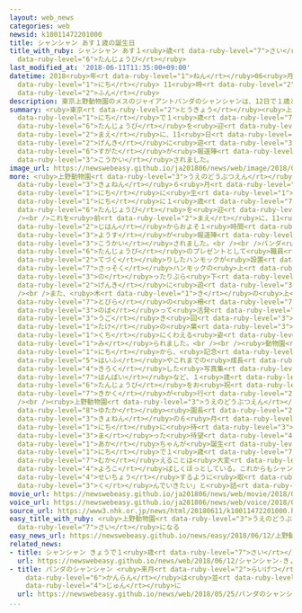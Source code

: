 ```yaml
---
layout: web_news
categories: web
newsid: k10011472201000
title: シャンシャン あす１歳の誕生日
title_with_ruby: シャンシャン あす１<ruby>歳<rt data-ruby-level="7">さい</rt></ruby>の<ruby>誕生日<rt
  data-ruby-level="6">たんじょうび</rt></ruby>
last_modified_at: '2018-06-11T11:35:00+09:00'
datetime: 2018<ruby>年<rt data-ruby-level="1">ねん</rt></ruby>06<ruby>月<rt data-ruby-level="1">がつ</rt></ruby>11<ruby>日<rt
  data-ruby-level="1">にち</rt></ruby> 11<ruby>時<rt data-ruby-level="2">じ</rt></ruby>35<ruby>分<rt
  data-ruby-level="2">ふん</rt></ruby>
description: 東京上野動物園のメスのジャイアントパンダのシャンシャンは、12日で１歳となります。誕生日を迎えるのを前に、11日、元気に遊ぶ姿が報道陣に公開されました。
summary: <ruby>東京<rt data-ruby-level="2">とうきょう</rt></ruby><ruby>上野動物園<rt data-ruby-level="3">うえのどうぶつえん</rt></ruby>のメスのジャイアントパンダのシャンシャンは、12<ruby>日<rt
  data-ruby-level="1">にち</rt></ruby>で１<ruby>歳<rt data-ruby-level="7">さい</rt></ruby>となります。<ruby>誕生日<rt
  data-ruby-level="6">たんじょうび</rt></ruby>を<ruby>迎<rt data-ruby-level="7">むか</rt></ruby>えるのを<ruby>前<rt
  data-ruby-level="2">まえ</rt></ruby>に、11<ruby>日<rt data-ruby-level="1">にち</rt></ruby>、<ruby>元気<rt
  data-ruby-level="2">げんき</rt></ruby>に<ruby>遊<rt data-ruby-level="3">あそ</rt></ruby>ぶ<ruby>姿<rt
  data-ruby-level="6">すがた</rt></ruby>が<ruby>報道陣<rt data-ruby-level="7">ほうどうじん</rt></ruby>に<ruby>公開<rt
  data-ruby-level="3">こうかい</rt></ruby>されました。
image_url: https://newswebeasy.github.io/ja201806/news/web/image/2018/06/11/K10011472201_1806111218_1806111219_01_03.jpg
more: <ruby>上野動物園<rt data-ruby-level="3">うえのどうぶつえん</rt></ruby>のメスのジャイアントパンダのシャンシャンは、<ruby>去年<rt
  data-ruby-level="3">きょねん</rt></ruby>６<ruby>月<rt data-ruby-level="1">がつ</rt></ruby>12<ruby>日<rt
  data-ruby-level="1">にち</rt></ruby>に<ruby>生<rt data-ruby-level="1">う</rt></ruby>まれ、12<ruby>日<rt
  data-ruby-level="1">にち</rt></ruby>に１<ruby>歳<rt data-ruby-level="7">さい</rt></ruby>の<ruby>誕生日<rt
  data-ruby-level="6">たんじょうび</rt></ruby>を<ruby>迎<rt data-ruby-level="7">むか</rt></ruby>えます。<br
  /><br />これを<ruby>前<rt data-ruby-level="2">まえ</rt></ruby>に、11<ruby>日午前<rt data-ruby-level="2">にちごぜん</rt></ruby>９<ruby>時半<rt
  data-ruby-level="2">じはん</rt></ruby>からおよそ１<ruby>時間<rt data-ruby-level="2">じかん</rt></ruby>にわたって、シャンシャンの<ruby>様子<rt
  data-ruby-level="3">ようす</rt></ruby>が<ruby>報道陣<rt data-ruby-level="7">ほうどうじん</rt></ruby>に<ruby>公開<rt
  data-ruby-level="3">こうかい</rt></ruby>されました。<br /><br />パンダ<ruby>舎<rt data-ruby-level="5">しゃ</rt></ruby>には<ruby>誕生日<rt
  data-ruby-level="6">たんじょうび</rt></ruby>のプレゼントとして<ruby>職員<rt data-ruby-level="5">しょくいん</rt></ruby>が<ruby>手作<rt
  data-ruby-level="2">てづく</rt></ruby>りしたハンモックが<ruby>設置<rt data-ruby-level="5">せっち</rt></ruby>され、シャンシャンは<ruby>早速<rt
  data-ruby-level="7">さっそく</rt></ruby>ハンモックの<ruby>上<rt data-ruby-level="1">うえ</rt></ruby>に<ruby>乗<rt
  data-ruby-level="3">の</rt></ruby>ったりぶら<ruby>下<rt data-ruby-level="1">さ</rt></ruby>がったりして<ruby>元気<rt
  data-ruby-level="2">げんき</rt></ruby>に<ruby>遊<rt data-ruby-level="3">あそ</rt></ruby>んでいました。<br
  /><br />また、<ruby>木<rt data-ruby-level="1">き</rt></ruby>の<ruby>上<rt data-ruby-level="1">うえ</rt></ruby>や<ruby>扉<rt
  data-ruby-level="7">とびら</rt></ruby>の<ruby>柵<rt data-ruby-level="7">さく</rt></ruby>によじ<ruby>登<rt
  data-ruby-level="3">のぼ</rt></ruby>って<ruby>活発<rt data-ruby-level="3">かっぱつ</rt></ruby>に<ruby>動<rt
  data-ruby-level="3">うご</rt></ruby>き<ruby>回<rt data-ruby-level="3">まわ</rt></ruby>ったり、<ruby>竹<rt
  data-ruby-level="1">たけ</rt></ruby>の<ruby>葉<rt data-ruby-level="3">は</rt></ruby>を<ruby>口<rt
  data-ruby-level="1">くち</rt></ruby>にくわえる<ruby>姿<rt data-ruby-level="6">すがた</rt></ruby>も<ruby>見<rt
  data-ruby-level="1">み</rt></ruby>られました。<br /><br /><ruby>動物園<rt data-ruby-level="3">どうぶつえん</rt></ruby>では12<ruby>日<rt
  data-ruby-level="1">にち</rt></ruby>から、<ruby>記念<rt data-ruby-level="4">きねん</rt></ruby>カードの<ruby>配布<rt
  data-ruby-level="5">はいふ</rt></ruby>やこれまでの<ruby>成長<rt data-ruby-level="4">せいちょう</rt></ruby>を<ruby>記録<rt
  data-ruby-level="4">きろく</rt></ruby>した<ruby>写真集<rt data-ruby-level="3">しゃしんしゅう</rt></ruby>の<ruby>販売<rt
  data-ruby-level="7">はんばい</rt></ruby>など、１<ruby>歳<rt data-ruby-level="7">さい</rt></ruby>の<ruby>誕生日<rt
  data-ruby-level="6">たんじょうび</rt></ruby>をお<ruby>祝<rt data-ruby-level="4">いわ</rt></ruby>いするさまざまな<ruby>企画<rt
  data-ruby-level="7">きかく</rt></ruby>が<ruby>行<rt data-ruby-level="2">おこな</rt></ruby>われることになっています。<br
  /><br /><ruby>上野動物園<rt data-ruby-level="3">うえのどうぶつえん</rt></ruby>の<ruby>福田<rt data-ruby-level="3">ふくだ</rt></ruby><ruby>豊<rt
  data-ruby-level="8">ゆたか</rt></ruby><ruby>園長<rt data-ruby-level="2">えんちょう</rt></ruby>は「<ruby>去年<rt
  data-ruby-level="3">きょねん</rt></ruby>の６<ruby>月<rt data-ruby-level="1">がつ</rt></ruby>12<ruby>日<rt
  data-ruby-level="1">にち</rt></ruby>に<ruby>待<rt data-ruby-level="3">ま</rt></ruby>ちに<ruby>待<rt
  data-ruby-level="3">ま</rt></ruby>った<ruby>待望<rt data-ruby-level="4">たいぼう</rt></ruby>のジャイアントパンダの<ruby>赤<rt
  data-ruby-level="1">あか</rt></ruby>ちゃんが<ruby>誕生<rt data-ruby-level="6">たんじょう</rt></ruby>し、12<ruby>日<rt
  data-ruby-level="1">にち</rt></ruby>で１<ruby>歳<rt data-ruby-level="7">さい</rt></ruby>を<ruby>迎<rt
  data-ruby-level="7">むか</rt></ruby>えることは<ruby>大変<rt data-ruby-level="4">たいへん</rt></ruby>、<ruby>喜<rt
  data-ruby-level="4">よろこ</rt></ruby>ばしくほっとしている。これからもシャンシャンが<ruby>健康<rt data-ruby-level="4">けんこう</rt></ruby>に<ruby>成長<rt
  data-ruby-level="4">せいちょう</rt></ruby>するように<ruby>取<rt data-ruby-level="3">と</rt></ruby>り<ruby>組<rt
  data-ruby-level="3">く</rt></ruby>んでいきたい」と<ruby>話<rt data-ruby-level="2">はな</rt></ruby>していました。
movie_url: https://newswebeasy.github.io/ja201806/news/web/movie/2018/06/11/k10011472201_201806111218_201806111219.mp4
voice_url: https://newswebeasy.github.io/ja201806/news/web/voice/2018/06/11/k10011472201_201806111218_201806111219.mp3
source_url: https://www3.nhk.or.jp/news/html/20180611/k10011472201000.html
easy_title_with_ruby: <ruby>上野動物園<rt data-ruby-level="3">うえのどうぶつえん</rt></ruby>のパンダのシャンシャンが１<ruby>歳<rt
  data-ruby-level="7">さい</rt></ruby>になる
easy_news_url: https://newswebeasy.github.io/news/easy/2018/06/12/上野動物園のパンダのシャンシャンが1歳になる
related_news:
- title: シャンシャン きょうで１<ruby>歳<rt data-ruby-level="7">さい</rt></ruby>に
  url: https://newswebeasy.github.io/news/web/2018/06/12/シャンシャン-きょうで1歳に
- title: パンダのシャンシャン <ruby>来月<rt data-ruby-level="2">らいげつ</rt></ruby>５<ruby>日<rt data-ruby-level="1">にち</rt></ruby>からの<ruby>観覧<rt
    data-ruby-level="6">かんらん</rt></ruby>は<ruby>並<rt data-ruby-level="6">なら</rt></ruby>んだ<ruby>順<rt
    data-ruby-level="4">じゅん</rt></ruby>に
  url: https://newswebeasy.github.io/news/web/2018/05/25/パンダのシャンシャン-来月5日からの観覧は並んだ順に
...
```

